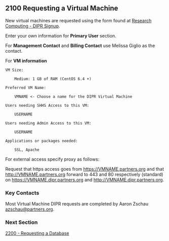 ## 2100 Requesting a Virtual Machine

New virtual machines are requested using the form found at [Research Computing - DIPR Signup](https://rc.partners.org/dipr_signup).

Enter your own information for **Primary User** section.

For **Management Contact** and **Billing Contact** use Melissa Giglio as the contact.

For **VM information**

```
VM Size:

    Medium: 1 GB of RAM (CentOS 6.4 +)

Preferred VM Name:

    VMNAME <- Choose a name for the DIPR Virtual Machine

Users needing SHHS Access to this VM:

    USERNAME

Users needing Admin Access to this VM:

    USERNAME

Applications or packages needed:

    SSL, Apache
```

For external access specify proxy as follows:

Request that https access goes from https://VMNAME.partners.org and that http://VMNAME.partners.org forward to 443 and 80 respectively (standard) on https://VMNAME.dipr.partners.org and http://VMNAME.dipr.partners.org.

### Key Contacts

Most Virtual Machine DIPR requests are completed by Aaron Zschau <azschau@partners.org>.


### Next Section

[2200 - Requesting a Database](https://github.com/sleepepi/howto/blob/master/2000-provisioning/2200-requesting-a-database.md)
